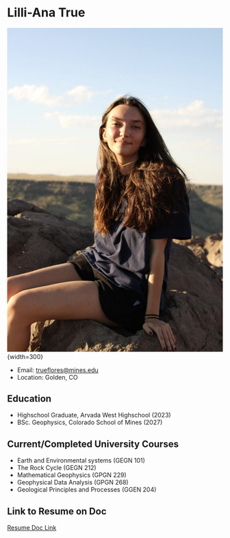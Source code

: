 # Lilli-Ana True 
![Professional Image](2024/2024_img/prof-photo.jpeg){width=300}

- Email: trueflores@mines.edu
- Location: Golden, CO

## **Education** 
- Highschool Graduate, Arvada West Highschool (2023)
- BSc. Geophysics, Colorado School of Mines (2027)

## **Current/Completed University Courses**
- Earth and Environmental systems (GEGN 101)
- The Rock Cycle (GEGN 212)
- Mathematical Geophysics (GPGN 229)
- Geophysical Data Analysis (GPGN 268)
- Geological Principles and Processes (GGEN 204)

## **Link to Resume on Doc**
[Resume Doc Link](https://docs.google.com/document/d/1DVF6_h60hpumnc7Z7WP7vZjSaZhqRXSxyNwi194R-3o/edit?tab=t.0#heading=h.y7d3xdxnr44m)

